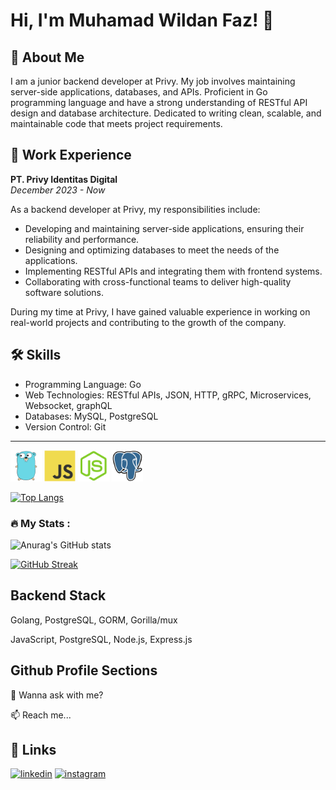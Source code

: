 # Hi, I'm Muhamad Wildan Faz! 👋

## 🚀 About Me
I am a junior backend developer at Privy. My job involves maintaining server-side applications, databases, and APIs. Proficient in Go programming language and have a strong understanding of RESTful API design and database architecture. Dedicated to writing clean, scalable, and maintainable code that meets project requirements.

## 💼 Work Experience

**PT. Privy Identitas Digital** \
*December 2023 - Now*

As a backend developer at Privy, my responsibilities include:

- Developing and maintaining server-side applications, ensuring their reliability and performance.
- Designing and optimizing databases to meet the needs of the applications.
- Implementing RESTful APIs and integrating them with frontend systems.
- Collaborating with cross-functional teams to deliver high-quality software solutions.

During my time at Privy, I have gained valuable experience in working on real-world projects and contributing to the growth of the company.

## 🛠️ Skills

- Programming Language: Go
- Web Technologies: RESTful APIs, JSON, HTTP, gRPC, Microservices, Websocket, graphQL
- Databases: MySQL, PostgreSQL
- Version Control: Git

---

<div>
<img src="https://github.com/devicons/devicon/blob/master/icons/go/go-original.svg" width="50" height="50"/>
<img src="https://github.com/devicons/devicon/blob/master/icons/javascript/javascript-original.svg" width="50" height="50"/>
<img src="https://github.com/devicons/devicon/blob/master/icons/nodejs/nodejs-original.svg" width="50" height="50"/>
<img src="https://github.com/devicons/devicon/blob/master/icons/postgresql/postgresql-original.svg" width="50" height="50"/>
</div>

[![Top Langs](https://github-readme-stats.vercel.app/api/top-langs/?username=wildanfaz&layout=compact)](https://github.com/anuraghazra/github-readme-stats)

### :fire: My Stats :

![Anurag's GitHub stats](https://github-readme-stats.vercel.app/api?username=wildanfaz&show_icons=true&theme=dark)

[![GitHub Streak](http://github-readme-streak-stats.herokuapp.com?user=wildanfaz&theme=dark&date_format=j%20M%5B%20Y%5D)](https://git.io/streak-stats)

Backend Stack
-
Golang, PostgreSQL, GORM, Gorilla/mux

JavaScript, PostgreSQL, Node.js, Express.js

## Github Profile Sections
💬 Wanna ask with me?

📫 Reach me...
## 🔗 Links
[![linkedin](https://img.shields.io/badge/linkedin-0A66C2?style=for-the-badge&logo=linkedin&logoColor=white)](https://www.linkedin.com/in/muhamadwildanfaz/)
[![instagram](https://img.shields.io/badge/Instagram-E4405F?style=for-the-badge&logo=instagram&logoColor=white)](https://www.instagram.com/wildan_faz/)
